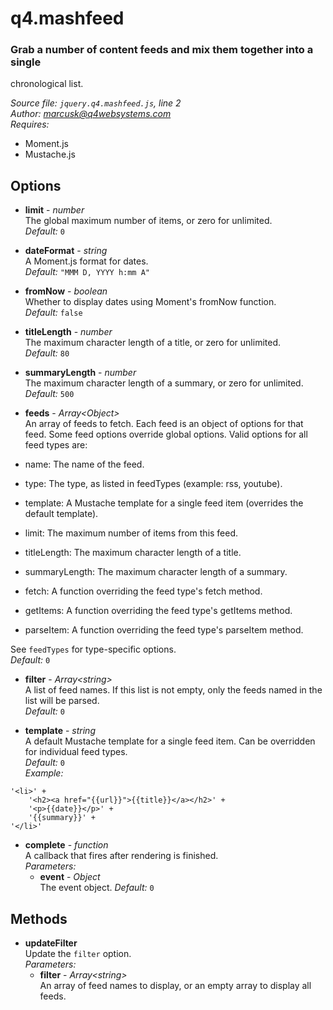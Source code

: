 # q4.mashfeed

### Grab a number of content feeds and mix them together into a single
chronological list.

*Source file: `jquery.q4.mashfeed.js`, line 2*  
*Author: marcusk@q4websystems.com*  
*Requires:*
- Moment.js
- Mustache.js


## Options
- **limit** - *number*  
The global maximum number of items, or zero for unlimited.  
*Default:* `0`  

- **dateFormat** - *string*  
A Moment.js format for dates.  
*Default:* `"MMM D, YYYY h:mm A"`  

- **fromNow** - *boolean*  
Whether to display dates using Moment's fromNow function.  
*Default:* `false`  

- **titleLength** - *number*  
The maximum character length of a title, or zero for unlimited.  
*Default:* `80`  

- **summaryLength** - *number*  
The maximum character length of a summary, or zero for unlimited.  
*Default:* `500`  

- **feeds** - *Array&lt;Object&gt;*  
An array of feeds to fetch. Each feed is an object of options
for that feed. Some feed options override global options.
Valid options for all feed types are:
- name: The name of the feed.
- type: The type, as listed in feedTypes (example: rss, youtube).
- template: A Mustache template for a single feed item
    (overrides the default template).
- limit: The maximum number of items from this feed.
- titleLength: The maximum character length of a title.
- summaryLength: The maximum character length of a summary.
- fetch: A function overriding the feed type's fetch method.
- getItems: A function overriding the feed type's getItems method.
- parseItem: A function overriding the feed type's parseItem method.

See `feedTypes` for type-specific options.  
*Default:* `0`  

- **filter** - *Array&lt;string&gt;*  
A list of feed names. If this list is not empty,
only the feeds named in the list will be parsed.  
*Default:* `0`  

- **template** - *string*  
A default Mustache template for a single feed item.
Can be overridden for individual feed types.  
*Default:* `0`  
*Example:*
```
'<li>' + 
    '<h2><a href="{{url}}">{{title}}</a></h2>' + 
    '<p>{{date}}</p>' + 
    '{{summary}}' +
'</li>'
```

- **complete** - *function*  
A callback that fires after rendering is finished.  
*Parameters:*
    - **event** - *Object*  
    The event object.
*Default:* `0`  


## Methods
- **updateFilter**  
Update the `filter` option.  
*Parameters:*
    - **filter** - *Array&lt;string&gt;*  
    An array of feed names to display,
  or an empty array to display all feeds.
